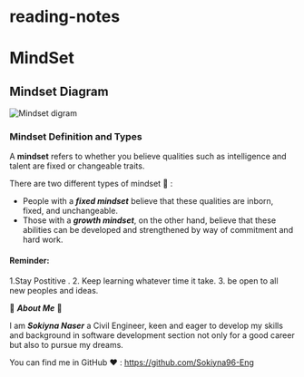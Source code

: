 # reading-notes

# MindSet
## Mindset Diagram

![Mindset digram](https://www.fs.blog/wp-content/uploads/2015/02/Carol-Dweck-Two-Mindsets.jpg)

### Mindset Definition and Types

A **mindset** refers to whether you believe qualities such as intelligence and talent are fixed or changeable traits.

There are two different types of mindset 	:brain: :

- People with a ***fixed mindset*** believe that these qualities are inborn, fixed, and unchangeable.
- Those with a ***growth mindset***, on the other hand, believe that these abilities can be developed and strengthened by way of commitment and hard work.


#### Reminder:

1.Stay Postitive .
2. Keep learning whatever time it take.
3. be open to all new peoples and ideas. 

 
 :bouquet:	***About Me*** :bouquet:	

I am ***Sokiyna Naser*** a Civil Engineer, keen and eager to develop my skills and background in software development section not only for a good career but also to pursue my dreams. 

You can find me in GitHub :heart:	: https://github.com/Sokiyna96-Eng